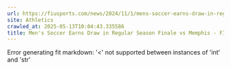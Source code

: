 ```yaml
---
url: https://fiusports.com/news/2024/11/1/mens-soccer-earns-draw-in-regular-season-finale-vs-memphis.aspx
site: Athletics
crawled_at: 2025-05-13T10:04:43.335586
title: Men's Soccer Earns Draw in Regular Season Finale vs Memphis - FIU Athletics
---
```


Error generating fit markdown: '<' not supported between instances of 'int' and 'str'